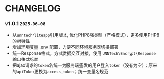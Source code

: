 CHANGELOG
=========

### v1.0.1 `2025-06-08`
* 从`unntech/liteapp`引用版本, 优化PHP8强类型（严格模式），更多使用PHP8的新特性
* 增加环境变量 .env 配置，方便不同环境服务器切换部署
* 统一Response格式，方式数据交互对接，使用 `UNNTech\Encrypt\Response` 输出格式标准
* 把ajax请求的`token`名统一为服务端签发的用户登入`token`（没有为空）；原来的`apiToken`更换为`access_token`；统一变量名规范